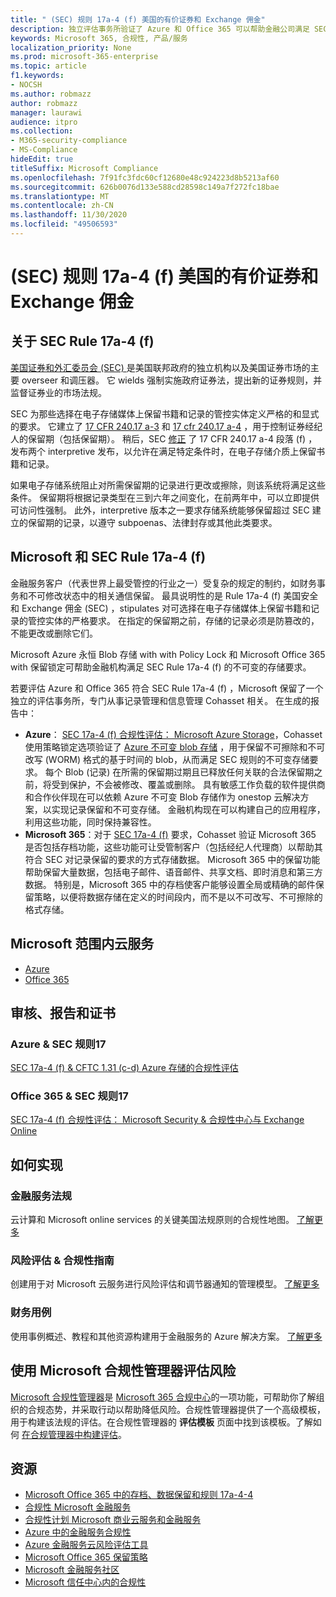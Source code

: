 ```yaml
---
title: " (SEC) 规则 17a-4 (f) 美国的有价证券和 Exchange 佣金"
description: 独立评估事务所验证了 Azure 和 Office 365 可以帮助金融公司满足 SEC Rule 17a-4 (f) 记录保留和不可变存储要求。
keywords: Microsoft 365, 合规性, 产品/服务
localization_priority: None
ms.prod: microsoft-365-enterprise
ms.topic: article
f1.keywords:
- NOCSH
ms.author: robmazz
author: robmazz
manager: laurawi
audience: itpro
ms.collection:
- M365-security-compliance
- MS-Compliance
hideEdit: true
titleSuffix: Microsoft Compliance
ms.openlocfilehash: 7f91fc3fdc60cf12680e48c924223d8b5213af60
ms.sourcegitcommit: 626b0076d133e588cd28598c149a7f272fc18bae
ms.translationtype: MT
ms.contentlocale: zh-CN
ms.lasthandoff: 11/30/2020
ms.locfileid: "49506593"
---
```

# <a name="securities-and-exchange-commission-sec-rule-17a-4f-united-states"></a> (SEC) 规则 17a-4 (f) 美国的有价证券和 Exchange 佣金

## <a name="about-sec-rule-17a-4f"></a>关于 SEC Rule 17a-4 (f) 

[美国证券和外汇委员会 (SEC) ](https://www.sec.gov/)是美国联邦政府的独立机构以及美国证券市场的主要 overseer 和调压器。 它 wields 强制实施政府证券法，提出新的证券规则，并监督证券业的市场法规。

SEC 为那些选择在电子存储媒体上保留书籍和记录的管控实体定义严格的和显式的要求。 它建立了 [17 CFR 240.17 a-3](https://www.govinfo.gov/app/details/CFR-2012-title17-vol3/CFR-2012-title17-vol3-sec240-17a-3) 和 [17 cfr 240.17 a-4](https://www.ecfr.gov/cgi-bin/text-idx?mc=true&node=pt17.4.240&rgn=div5#se17.4.240_117a_64) ，用于控制证券经纪人的保留期（包括保留期）。 稍后，SEC [修正](https://www.sec.gov/rules/interp/34-47806.htm) 了 17 CFR 240.17 a-4 段落 (f) ，发布两个 interpretive 发布，以允许在满足特定条件时，在电子存储介质上保留书籍和记录。

如果电子存储系统阻止对所需保留期的记录进行更改或擦除，则该系统将满足这些条件。 保留期将根据记录类型在三到六年之间变化，在前两年中，可以立即提供可访问性强制。 此外，interpretive 版本之一要求存储系统能够保留超过 SEC 建立的保留期的记录，以遵守 subpoenas、法律封存或其他此类要求。

## <a name="microsoft-and-sec-rule-17a-4f"></a>Microsoft 和 SEC Rule 17a-4 (f) 

金融服务客户（代表世界上最受管控的行业之一）受复杂的规定的制约，如财务事务和不可修改状态中的相关通信保留。 最具说明性的是 Rule 17a-4 (f) 美国安全和 Exchange 佣金 (SEC) ，stipulates 对可选择在电子存储媒体上保留书籍和记录的管控实体的严格要求。 在指定的保留期之前，存储的记录必须是防篡改的，不能更改或删除它们。

Microsoft Azure 永恒 Blob 存储 with with Policy Lock 和 Microsoft Office 365 with 保留锁定可帮助金融机构满足 SEC Rule 17a-4 (f) 的不可变的存储要求。

若要评估 Azure 和 Office 365 符合 SEC Rule 17a-4 (f) ，Microsoft 保留了一个独立的评估事务所，专门从事记录管理和信息管理 Cohasset 相关。 在生成的报告中：

- **Azure**： [SEC 17a-4 (f) 合规性评估： Microsoft Azure Storage](https://servicetrust.microsoft.com/ViewPage/MSComplianceGuide?command=Download&downloadType=Document&downloadId=19b08fd4-d276-43e8-9461-715981d0ea20&docTab=4ce99610-c9c0-11e7-8c2c-f908a777fa4d_GRC_Assessment_Reports)，Cohasset 使用策略锁定选项验证了 [Azure 不可变 blob 存储](https://docs.microsoft.com/azure/storage/blobs/storage-blob-immutable-storage) ，用于保留不可擦除和不可改写 (WORM) 格式的基于时间的 blob，从而满足 SEC 规则的不可变存储要求。 每个 Blob (记录) 在所需的保留期过期且已释放任何关联的合法保留期之前，将受到保护，不会被修改、覆盖或删除。 具有敏感工作负载的软件提供商和合作伙伴现在可以依赖 Azure 不可变 Blob 存储作为 onestop 云解决方案，以实现记录保留和不可变存储。 金融机构现在可以构建自己的应用程序，利用这些功能，同时保持兼容性。
- **Microsoft 365**：对于 [SEC 17a-4 (f)](https://docs.microsoft.com/microsoft-365/compliance/retention-regulatory-requirements#sec-17a-4f-finra-4511c-and-cftc-131c-d) 要求，Cohasset 验证 Microsoft 365 是否包括存档功能，这些功能可让受管制客户（包括经纪人代理商）以帮助其符合 SEC 对记录保留的要求的方式存储数据。 Microsoft 365 中的保留功能帮助保留大量数据，包括电子邮件、语音邮件、共享文档、即时消息和第三方数据。 特别是，Microsoft 365 中的存档使客户能够设置全局或精确的邮件保留策略，以便将数据存储在定义的时间段内，而不是以不可改写、不可擦除的格式存储。

## <a name="microsoft-in-scope-cloud-services"></a>Microsoft 范围内云服务

- [Azure](https://gallery.technet.microsoft.com/Overview-of-Azure-c1be3942)
- [Office 365](https://aka.ms/Office365ComplianceOfferings)

## <a name="audits-reports-and-certificates"></a>审核、报告和证书

### <a name="azure--sec-rule-17"></a>Azure & SEC 规则17

[SEC 17a-4 (f) & CFTC 1.31 (c-d) Azure 存储的合规性评估](https://servicetrust.microsoft.com/ViewPage/MSComplianceGuide?command=Download&downloadType=Document&downloadId=19b08fd4-d276-43e8-9461-715981d0ea20&docTab=4ce99610-c9c0-11e7-8c2c-f908a777fa4d_GRC_Assessment_Reports)

### <a name="office-365--sec-rule-17"></a>Office 365 & SEC 规则17

[SEC 17a-4 (f) 合规性评估： Microsoft Security & 合规性中心与 Exchange Online](https://servicetrust.microsoft.com/ViewPage/TrustDocuments?command=Download&downloadType=Document&downloadId=9fa8349d-a0c9-47d9-93ad-472aa0fa44ec&docTab=6d000410-c9e9-11e7-9a91-892aae8839ad_FAQ_and_White_Papers)

## <a name="how-to-implement"></a>如何实现

### <a name="financial-services-regulation"></a>金融服务法规

云计算和 Microsoft online services 的关键美国法规原则的合规性地图。 [了解更多](https://servicetrust.microsoft.com/ViewPage/TrustDocuments?command=Download&downloadType=Document&downloadId=5b483567-00b0-4d86-96ae-ee887dadb61c&docTab=6d000410-c9e9-11e7-9a91-892aae8839ad_Compliance_Guides)

### <a name="risk-assessment--compliance-guide"></a>风险评估 & 合规性指南

创建用于对 Microsoft 云服务进行风险评估和调节器通知的管理模型。 [了解更多](https://servicetrust.microsoft.com/ViewPage/TrustDocuments?command=Download&downloadType=Document&downloadId=edee9b14-3661-4a16-ba83-c35caf672bd7&docTab=6d000410-c9e9-11e7-9a91-892aae8839ad_FAQ_and_White_Papers)

### <a name="financial-use-cases"></a>财务用例

使用事例概述、教程和其他资源构建用于金融服务的 Azure 解决方案。 [了解更多](https://docs.microsoft.com/azure/industry/financial/)

## <a name="use-microsoft-compliance-manager-to-assess-your-risk"></a>使用 Microsoft 合规性管理器评估风险

[Microsoft 合规性管理器](https://docs.microsoft.com/microsoft-365/compliance/compliance-manager)是 [Microsoft 365 合规中心](https://docs.microsoft.com/microsoft-365/compliance/microsoft-365-compliance-center)的一项功能，可帮助你了解组织的合规态势，并采取行动以帮助降低风险。合规性管理器提供了一个高级模板，用于构建该法规的评估。在合规性管理器的 **评估模板** 页面中找到该模板。了解如何 [在合规管理器中构建评估](https://docs.microsoft.com/microsoft-365/compliance/compliance-manager-assessments)。

## <a name="resources"></a>资源

- [Microsoft Office 365 中的存档、数据保留和规则 17a-4-4](https://www.microsoft.com/microsoft-365/blog/2015/11/10/office-365-exchange-online-archiving-now-meets-sec-rule-17a-4-requirements/)
- [合规性 Microsoft 金融服务](https://download.microsoft.com/download/6/4/7/64707E3E-6D3E-45D0-8207-A0EA3201B4A6/Microsoft%20Cloud%20-%20Financial%20Services%20Compliance%20Program%20\(Print\).pdf)
- [合规性计划 Microsoft 商业云服务和金融服务](https://servicetrust.microsoft.com/viewpage/financialservicesoverview)
- [Azure 中的金融服务合规性](https://azure.microsoft.com/resources/videos/azurecon-2015-financial-services-compliance-in-azure/)
- [Azure 金融服务云风险评估工具](https://servicetrust.microsoft.com/ViewPage/FFIECBlueprint?command=Download&downloadType=Document&downloadId=079a1973-711a-428f-9312-9ddd290cff7b&docTab=c726d5c0-2d1e-11e8-a485-57140ec19669_PaaS)
- [Microsoft Office 365 保留策略](https://docs.microsoft.com/office365/securitycompliance/retention-policies)
- [Microsoft 金融服务社区](https://techcommunity.microsoft.com/t5/financial-services/ct-p/FinancialServices)
- [Microsoft 信任中心内的合规性](https://www.microsoft.com/trust-center/compliance/compliance-overview)
